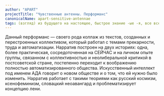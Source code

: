 ```yaml
---
author: "APART"
projectTitle: "Чувственные антенны. Перформанс"
canonicalName: apart-sensitive-antennae
tags: (взгляд) из будущего на настоящее, быстрое знание -ые -я, все всем, добывающий капитализм, желание, интимные интерфейсы, мать-машина, практики самих себя, производственная драма, цифровой пролетариат, практика маленьких движений, extensions, спекулятивный синтез, язык и зубы креативности, протоколы самоорганизации
---
```

 Данный перформанс — своего рода коллаж из текстов, созданных и перестроенных коллективом, который работал с темами прекарности, труда и автоматизации. Нарратив построен на двух историях: одна, более практическая, сосредоточенная на СЕЙЧАС и на личном опыте группы, связанном с коллективностью и неолиберальной критикой в постсоветской стране, постепенно переходит к воображению полностью автоматизированного общества. Искусственный интеллект под именем АДА говорит о новом обществе и о том, что ей нужно было изменить. Нарратив работает с такими теориями как русский космизм, ксенофеминизм, словацкий неоавангард и проблематизирует концепцию лени.
